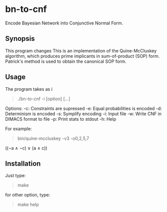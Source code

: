# bn-to-cnf
Encode Bayesian Network into Conjunctive Normal Form.

## Synopsis
This program changes This is an implementation of the Quine-McCluskey algorithm, which produces prime implicants in sum-of-product (SOP) form. Patrick's method is used to obtain the canonical SOP form.

## Usage
The program takes as i
  > ./bn-to-cnf -i <HUGIN FILE> [option] [...]

  Options:
     -c: Constraints are supressed
     -e: Equal probabilities is encoded
     -d: Determinism is encoded
     -s: Symplify encoding
     -i: Input file
     -w: Write CNF in DIMACS format to file
     -p: Print stats to stdout
     -h: Help


For example:
> bin/quine-mccluskey -v3 -o0,2,5,7

((¬a ∧ ¬c)  ∨  (a ∧ c))

## Installation

Just type:
> make

for other option, type:
> make help

